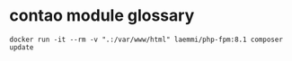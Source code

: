 # contao module glossary

    docker run -it --rm -v ".:/var/www/html" laemmi/php-fpm:8.1 composer update